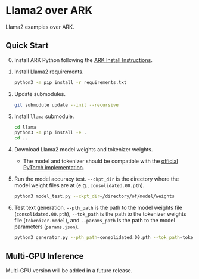 # Llama2 over ARK

Llama2 examples over ARK.

## Quick Start

0. Install ARK Python following the [ARK Install Instructions](../../docs/install.md).

1. Install Llama2 requirements.

    ```bash
    python3 -m pip install -r requirements.txt
    ```

2. Update submodules.

    ```bash
    git submodule update --init --recursive
    ```

3. Install `llama` submodule.

    ```bash
    cd llama
    python3 -m pip install -e .
    cd ..
    ```

4. Download Llama2 model weights and tokenizer weights.
    * The model and tokenizer should be compatible with the [official PyTorch implementation](https://github.com/facebookresearch/llama/blob/main/llama).

5. Run the model accuracy test. `--ckpt_dir` is the directory where the model weight files are at (e.g., `consolidated.00.pth`).

    ```bash
    python3 model_test.py --ckpt_dir=/directory/of/model/weights
    ```

6. Test text generation. `--pth_path` is the path to the model weights file (`consolidated.00.pth`), `--tok_path` is the path to the tokenizer weights file (`tokenizer.model`), and `--params_path` is the path to the model parameters (`params.json`).

    ```bash
    python3 generator.py --pth_path=consolidated.00.pth --tok_path=tokenizer.model --params_path=params.json
    ```

## Multi-GPU Inference

Multi-GPU version will be added in a future release.
